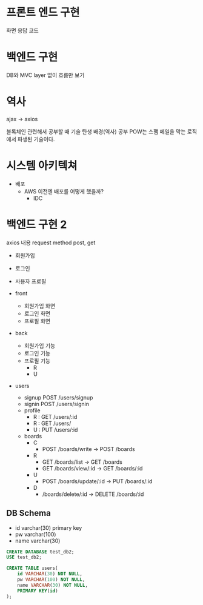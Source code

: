 # 프론트 엔드 구현

화면 응답 코드

# 백엔드 구현

DB와 MVC layer 없이 흐름만 보기

# 역사

ajax -> axios

블록체인 관련해서 공부할 때 기술 탄생 배경(역사) 공부
POW는 스팸 메일을 막는 로직에서 파생된 기술이다.

# 시스템 아키텍쳐

-   배포
    -   AWS 이전엔 배포를 어떻게 했을까?
        -   IDC

# 백엔드 구현 2

axios 내용
request method post, get

-   회원가입
-   로그인
-   사용자 프로필

-   front
    -   회원가입 화면
    -   로그인 화면
    -   프로필 화면
-   back

    -   회원가입 기능
    -   로그인 기능
    -   프로필 기능
        -   R
        -   U

-   users
    -   signup POST /users/signup
    -   signin POST /users/signin
    -   profile
        -   R : GET /users/:id
        -   R : GET /users/
        -   U : PUT /users/:id
    -   boards
        -   C
            -   POST /boards/write
                -> POST /boards
        -   R
            -   GET /boards/list
                -> GET /boards
            -   GET /boards/view/:id
                -> GET /boards/:id
        -   U
            -   POST /boards/update/:id
                -> PUT /boards/:id
        -   D
            -   /boards/delete/:id
                -> DELETE /boards/:id

## DB Schema

-   id varchar(30) primary key
-   pw varchar(100)
-   name varchar(30)

```sql
CREATE DATABASE test_db2;
USE test_db2;

CREATE TABLE users(
    id VARCHAR(30) NOT NULL,
    pw VARCHAR(100) NOT NULL,
    name VARCHAR(30) NOT NULL,
    PRIMARY KEY(id)
);
```
